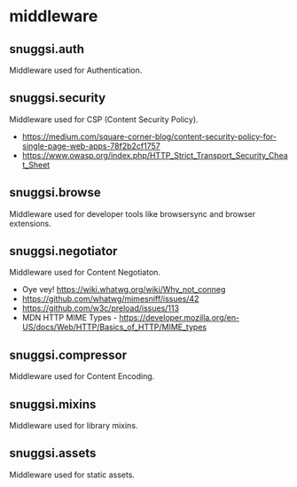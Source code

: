 # middleware


## snuggsi.auth

Middleware used for Authentication.


## snuggsi.security

Middleware used for CSP (Content Security Policy).

  - https://medium.com/square-corner-blog/content-security-policy-for-single-page-web-apps-78f2b2cf1757
  - https://www.owasp.org/index.php/HTTP_Strict_Transport_Security_Cheat_Sheet


## snuggsi.browse

Middleware used for developer tools like browsersync and browser extensions.


## snuggsi.negotiator

Middleware used for Content Negotiaton.

  - Oye vey! https://wiki.whatwg.org/wiki/Why_not_conneg
  - https://github.com/whatwg/mimesniff/issues/42
  - https://github.com/w3c/preload/issues/113
  - MDN HTTP MIME Types - https://developer.mozilla.org/en-US/docs/Web/HTTP/Basics_of_HTTP/MIME_types


## snuggsi.compressor

Middleware used for Content Encoding.


## snuggsi.mixins

Middleware used for library mixins.


## snuggsi.assets

Middleware used for static assets.


